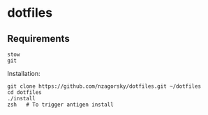 dotfiles
========

Requirements
------------

	stow
	git


Installation:

```
git clone https://github.com/nzagorsky/dotfiles.git ~/dotfiles
cd dotfiles
./install
zsh   # To trigger antigen install
```
